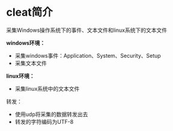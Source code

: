 # cleat简介
采集Windows操作系统下的事件、文本文件和linux系统下的文本文件

**windows环境：**
- 采集windows事件：Application、System、Security、Setup
- 采集文本文件

**linux环境：**
- 采集linux系统中的文本文件

转发：
- 使用udp将采集的数据转发出去
- 转发的字符编码为UTF-8
